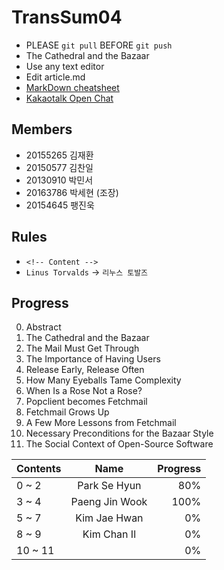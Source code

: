 TransSum04
===========
* PLEASE `git pull` BEFORE `git push`
* The Cathedral and the Bazaar
* Use any text editor
* Edit article.md
* [MarkDown cheatsheet](https://gist.github.com/ihoneymon/652be052a0727ad59601)
* [Kakaotalk Open Chat](https://open.kakao.com/o/gY6OBNK)

Members
-------

* 20155265 김재환
* 20150577 김찬일
* 20130910 박민서
* 20163786 박세현 (조장)
* 20154645 팽진욱

Rules
-----
* `<!-- Content -->`
* `Linus Torvalds` → `리누스 토발즈`

Progress
--------
0. Abstract
1. The Cathedral and the Bazaar
2. The Mail Must Get Through
3. The Importance of Having Users
4. Release Early, Release Often
5. How Many Eyeballs Tame Complexity
6. When Is a Rose Not a Rose?
7. Popclient becomes Fetchmail
8. Fetchmail Grows Up
9. A Few More Lessons from Fetchmail
10. Necessary Preconditions for the Bazaar Style
11. The Social Context of Open-Source Software

| Contents   | Name           | Progress  |
| ---------- |:--------------:| ---------:|
| 0 ~ 2      | Park Se Hyun   |       80% |
| 3 ~ 4      | Paeng Jin Wook |      100% |
| 5 ~ 7      | Kim Jae Hwan   |        0% |
| 8 ~ 9      | Kim Chan Il    |        0% |
| 10 ~ 11    |                |        0% |
